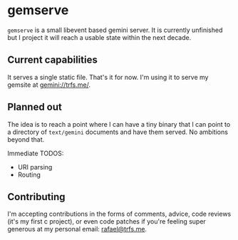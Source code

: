 # gemserve

`gemserve` is a small libevent based gemini server. It is currently unfinished
but I project it will reach a usable state within the next decade.


## Current capabilities
It serves a single static file. That's it for now. I'm using it to serve my
gemsite at [gemini://trfs.me/](gemini://trfs.me/).


## Planned out
The idea is to reach a point where I can have a tiny binary that I can point to
a directory of `text/gemini` documents and have them served. No ambitions
beyond that.

Immediate TODOS:
* URI parsing
* Routing


## Contributing

I'm accepting contributions in the forms of comments, advice, code reviews
(it's my first c project), or even code patches if you're feeling super
generous at my personal email: [rafael@trfs.me](mailto:rafael@trfs.me). 

